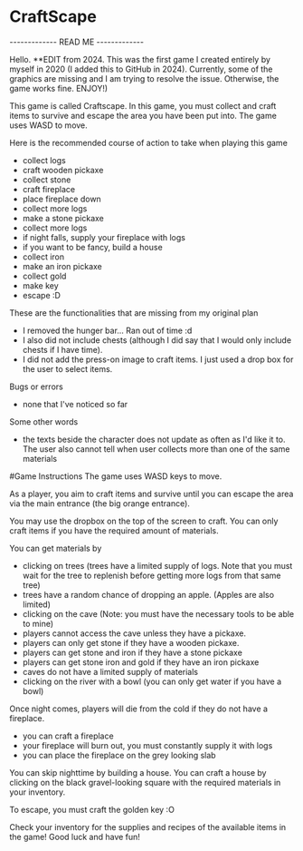 # CraftScape

------------- READ ME -------------

Hello.
**EDIT from 2024. This was the first game I created entirely by myself in 2020 (I added this to GitHub in 2024). Currently, some of the graphics are missing and I am trying to resolve the issue. Otherwise, the game works fine. ENJOY!)

This game is called Craftscape. In this game, you must collect and craft items to survive and escape the area you have been put into.
The game uses WASD to move. 


Here is the recommended course of action to take when playing this game
 - collect logs
 - craft wooden pickaxe
 - collect stone
 - craft fireplace
 - place fireplace down
 - collect more logs
 - make a stone pickaxe
 - collect more logs
 - if night falls, supply your fireplace with logs
 - if you want to be fancy, build a house
 - collect iron
 - make an iron pickaxe
 - collect gold
 - make key
 - escape :D

These are the functionalities that are missing from my original plan
 - I removed the hunger bar... Ran out of time :d
 - I also did not include chests (although I did say that I would only include chests if I have time).
 - I did not add the press-on image to craft items. I just used a drop box for the user to select items.

Bugs or errors
 - none that I've noticed so far

Some other words
 - the texts beside the character does not update as often as I'd like it to. The user also cannot tell when user collects more than one of the same materials

#Game Instructions
The game uses WASD keys to move.

As a player, you aim to craft items and survive until you can escape the area via the main entrance (the big orange entrance).

You may use the dropbox on the top of the screen to craft. You can only craft items if you have the required amount of materials.

You can get materials by 
- clicking on trees (trees have a limited supply of logs. Note that you must wait for the tree to replenish before getting more logs from that same tree)
- trees have a random chance of dropping an apple. (Apples are also limited)
- clicking on the cave (Note: you must have the necessary tools to be able to mine)
- players cannot access the cave unless they have a pickaxe.
- players can only get stone if they have a wooden pickaxe.
- players can get stone and iron if they have a stone pickaxe
- players can get stone iron and gold if they have an iron pickaxe
- caves do not have a limited supply of materials
- clicking on the river with a bowl (you can only get water if you have a bowl)

Once night comes, players will die from the cold if they do not have a fireplace.
- you can craft a fireplace
- your fireplace will burn out, you must constantly supply it with logs
- you can place the fireplace on the grey looking slab

You can skip nighttime by building a house. You can craft a house by clicking on the black gravel-looking square with the required materials in your inventory.

To escape, you must craft the golden key :O

Check your inventory for the supplies and recipes of the available items in the game!
Good luck and have fun!
